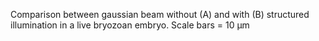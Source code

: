 Comparison between gaussian beam without (A) and with (B) structured illumination in a live bryozoan embryo. Scale bars = 10 µm
